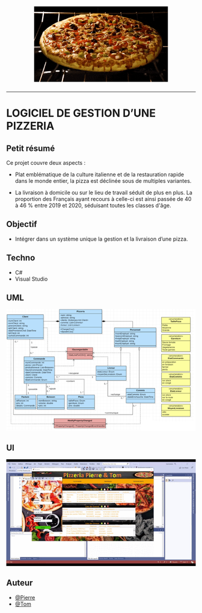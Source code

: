 <h1 align="center">
  <img src="./static/pizza.gif" alt="Pizza" />
</h1>

---

# LOGICIEL DE GESTION D’UNE PIZZERIA

## Petit résumé
Ce projet couvre deux aspects :

- Plat emblématique de la culture italienne et de la restauration rapide dans le monde entier, la pizza est déclinée sous de multiples variantes.

- La livraison à domicile ou sur le lieu de travail séduit de plus en plus. La proportion des Français ayant recours à celle-ci est ainsi passée de 40 à 46 % entre 2019 et 2020, séduisant toutes les classes d'âge.

## Objectif

- Intégrer dans un système unique la gestion et la livraison d’une pizza.

## Techno
- C#
- Visual Studio

## UML
<img src="./static/UML.png" alt="Pizza" />

## UI
<img src="./static/demo.gif" alt="Pizza" />

## Auteur

- [@Pierre](https://github.com/Pierre-Portfolio)
- [@Tom](https://github.com/Flaye)
